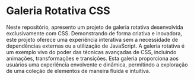 # Galeria Rotativa CSS

Neste repositório, apresento um projeto de galeria rotativa desenvolvida exclusivamente com CSS. Demonstrando de forma criativa e inovadora, este projeto oferece uma experiência interativa sem a necessidade de dependências externas ou a utilização de JavaScript. A galeria rotativa é um exemplo vivo do poder das técnicas avançadas de CSS, incluindo animações, transformações e transições. Esta galeria proporciona aos usuários uma experiência envolvente e dinâmica, permitindo a exploração de uma coleção de elementos de maneira fluida e intuitiva.
